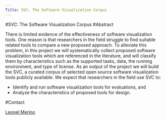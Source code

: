 ```yaml
---
Title: SVC: The Software Visualization Corpus
---
```

#SVC: The Software Visualization Corpus
#Abstract

There is limited evidence of the effectiveness of software visualization tools. One reason is that researchers in the field struggle to find suitable related tools to compare a new proposed approach. To alleviate this problem, in this project we will systematically collect proposed software visualization tools which are referenced in the literature, and will classify them by characteristics such as the supported tasks, data, the running environment, and type of license. As an output of the project we will build the SVC, a curated corpus of selected open source software visualization tools publicly available. We expect that researchers in the field use SVC to:


-  Identify and run software visualization tools for evaluations, and
-  Analyze the characteristics of proposed tools for design.


#Contact 

[Leonel Merino](%base_url%/staff/merino)
